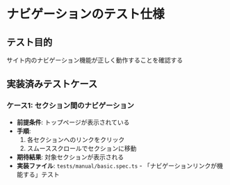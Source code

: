 # ナビゲーションのテスト仕様

## テスト目的

サイト内のナビゲーション機能が正しく動作することを確認する

## 実装済みテストケース

### ケース1: セクション間のナビゲーション

- **前提条件**: トップページが表示されている
- **手順**:
  1. 各セクションへのリンクをクリック
  2. スムーススクロールでセクションに移動
- **期待結果**: 対象セクションが表示される
- **実装ファイル**: `tests/manual/basic.spec.ts` - 「ナビゲーションリンクが機能する」テスト
